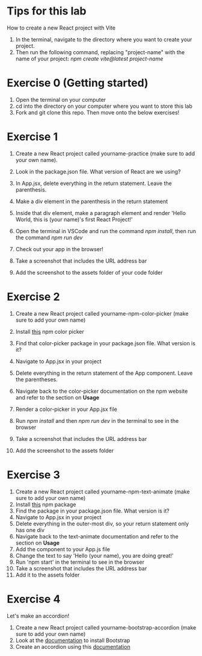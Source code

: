 # Tips for this lab
How to create a new React project with Vite 
1. In the terminal, navigate to the directory where you want to create your project.
2. Then run the following command, replacing "project-name" with the name of your project: 
_npm create vite@latest project-name_

# Exercise 0 (Getting started)
1. Open the terminal on your computer
2. cd into the directory on your computer where you want to store this lab
3. Fork and git clone this repo. Then move onto the below exercises! 

# Exercise 1
1. Create a new React project called yourname-practice (make sure to add your own name).
2. Look in the package.json file. What version of React are we using?


3. In App.jsx, delete everything in the return statement. Leave the parenthesis.
4. Make a div element in the parenthesis in the return statement
5. Inside that div element, make a paragraph element and render 'Hello World, this is (your name)'s first React Project!'
6. Open the terminal in VSCode and run the command _npm install_, then run the command _npm run dev_
7. Check out your app in the browser!
8. Take a screenshot that includes the URL address bar
9. Add the screenshot to the assets folder of your code folder 

# Exercise 2
1. Create a new React project called yourname-npm-color-picker (make sure to add your own name)
2. Install [this](https://www.npmjs.com/package/@thednp/react-color-picker) npm color picker
3. Find that color-picker package in your package.json file. What version is it?


4. Navigate to App.jsx in your project
5. Delete everything in the return statement of the App component. Leave the parentheses.
7. Navigate back to the color-picker documentation on the npm website and refer to the section on **Usage**
8. Render a color-picker in your App.jsx file
9. Run _npm install_ and then _npm run dev_ in the terminal to see in the browser
10. Take a screenshot that includes the URL address bar
11. Add the screenshot to the assets folder

# Exercise 3
1. Create a new React project called yourname-npm-text-animate (make sure to add your own name)
2. Install [this](https://www.npmjs.com/package/react-animate-text) npm package
3. Find the package in your package.json file. What version is it?
4. Navigate to App.jsx in your project
5. Delete everything in the outer-most div, so your return statement only has one div
6. Navigate back to the text-animate documentation and refer to the section on **Usage**
7. Add the component to your App.js file
8. Change the text to say 'Hello (your name), you are doing great!'
9. Run 'npm start' in the terminal to see in the browser
10. Take a screenshot that includes the URL address bar
11. Add it to the assets folder

# Exercise 4
Let's make an accordion!
1. Create a new React project called yourname-bootstrap-accordion (make sure to add your own name)
2. Look at the [documentation](https://www.npmjs.com/package/react-bootstrap) to install Bootstrap
3. Create an accordion using this [documentation](https://react-bootstrap.github.io/docs/components/accordion) 
